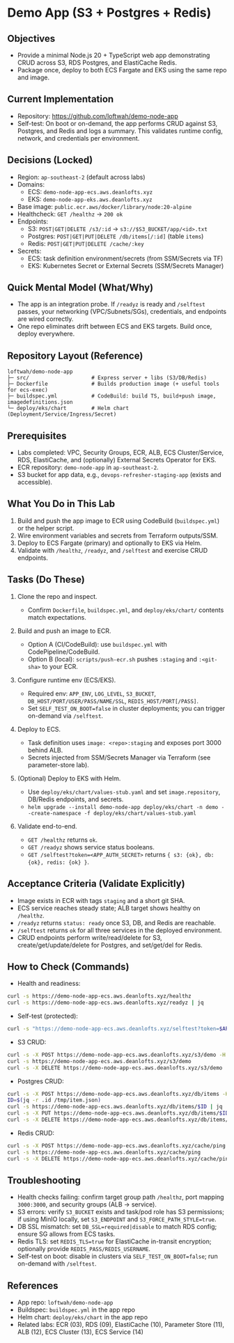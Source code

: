# Demo App (S3 + Postgres + Redis)

## Objectives

- Provide a minimal Node.js 20 + TypeScript web app demonstrating CRUD across S3, RDS Postgres, and ElastiCache Redis.
- Package once, deploy to both ECS Fargate and EKS using the same repo and image.

## Current Implementation

- Repository: https://github.com/loftwah/demo-node-app
- Self-test: On boot or on-demand, the app performs CRUD against S3, Postgres, and Redis and logs a summary. This validates runtime config, network, and credentials per environment.

## Decisions (Locked)

- Region: `ap-southeast-2` (default across labs)
- Domains:
  - ECS: `demo-node-app-ecs.aws.deanlofts.xyz`
  - EKS: `demo-node-app-eks.aws.deanlofts.xyz`
- Base image: `public.ecr.aws/docker/library/node:20-alpine`
- Healthcheck: `GET /healthz` → `200 ok`
- Endpoints:
  - S3: `POST|GET|DELETE /s3/:id` → `s3://$S3_BUCKET/app/<id>.txt`
  - Postgres: `POST|GET|PUT|DELETE /db/items[/:id]` (table `items`)
  - Redis: `POST|GET|PUT|DELETE /cache/:key`
- Secrets:
  - ECS: task definition environment/secrets (from SSM/Secrets via TF)
  - EKS: Kubernetes Secret or External Secrets (SSM/Secrets Manager)

## Quick Mental Model (What/Why)

- The app is an integration probe. If `/readyz` is ready and `/selftest` passes, your networking (VPC/Subnets/SGs), credentials, and endpoints are wired correctly.
- One repo eliminates drift between ECS and EKS targets. Build once, deploy everywhere.

## Repository Layout (Reference)

```
loftwah/demo-node-app
├─ src/                    # Express server + libs (S3/DB/Redis)
├─ Dockerfile              # Builds production image (+ useful tools for ecs-exec)
├─ buildspec.yml           # CodeBuild: build TS, build+push image, imagedefinitions.json
└─ deploy/eks/chart        # Helm chart (Deployment/Service/Ingress/Secret)
```

## Prerequisites

- Labs completed: VPC, Security Groups, ECR, ALB, ECS Cluster/Service, RDS, ElastiCache, and (optionally) External Secrets Operator for EKS.
- ECR repository: `demo-node-app` in `ap-southeast-2`.
- S3 bucket for app data, e.g., `devops-refresher-staging-app` (exists and accessible).

## What You Do in This Lab

1. Build and push the app image to ECR using CodeBuild (`buildspec.yml`) or the helper script.
2. Wire environment variables and secrets from Terraform outputs/SSM.
3. Deploy to ECS Fargate (primary) and optionally to EKS via Helm.
4. Validate with `/healthz`, `/readyz`, and `/selftest` and exercise CRUD endpoints.

## Tasks (Do These)

1. Clone the repo and inspect.
   - Confirm `Dockerfile`, `buildspec.yml`, and `deploy/eks/chart/` contents match expectations.

2. Build and push an image to ECR.
   - Option A (CI/CodeBuild): use `buildspec.yml` with CodePipeline/CodeBuild.
   - Option B (local): `scripts/push-ecr.sh` pushes `:staging` and `:<git-sha>` to your ECR.

3. Configure runtime env (ECS/EKS).
   - Required env: `APP_ENV`, `LOG_LEVEL`, `S3_BUCKET`, `DB_HOST/PORT/USER/PASS/NAME/SSL`, `REDIS_HOST/PORT[/PASS]`.
   - Set `SELF_TEST_ON_BOOT=false` in cluster deployments; you can trigger on-demand via `/selftest`.

4. Deploy to ECS.
   - Task definition uses `image: <repo>:staging` and exposes port 3000 behind ALB.
   - Secrets injected from SSM/Secrets Manager via Terraform (see parameter-store lab).

5. (Optional) Deploy to EKS with Helm.
   - Use `deploy/eks/chart/values-stub.yaml` and set `image.repository`, DB/Redis endpoints, and secrets.
   - `helm upgrade --install demo-node-app deploy/eks/chart -n demo --create-namespace -f deploy/eks/chart/values-stub.yaml`

6. Validate end-to-end.
   - `GET /healthz` returns `ok`.
   - `GET /readyz` shows service status booleans.
   - `GET /selftest?token=<APP_AUTH_SECRET>` returns `{ s3: {ok}, db: {ok}, redis: {ok} }`.

## Acceptance Criteria (Validate Explicitly)

- Image exists in ECR with tags `staging` and a short git SHA.
- ECS service reaches steady state; ALB target shows healthy on `/healthz`.
- `/readyz` returns `status: ready` once S3, DB, and Redis are reachable.
- `/selftest` returns `ok` for all three services in the deployed environment.
- CRUD endpoints perform write/read/delete for S3, create/get/update/delete for Postgres, and set/get/del for Redis.

## How to Check (Commands)

- Health and readiness:

```bash
curl -s https://demo-node-app-ecs.aws.deanlofts.xyz/healthz
curl -s https://demo-node-app-ecs.aws.deanlofts.xyz/readyz | jq
```

- Self-test (protected):

```bash
curl -s "https://demo-node-app-ecs.aws.deanlofts.xyz/selftest?token=$APP_AUTH_SECRET" | jq
```

- S3 CRUD:

```bash
curl -s -X POST https://demo-node-app-ecs.aws.deanlofts.xyz/s3/demo -H 'Content-Type: application/json' -d '{"text":"hello from AWS"}' | jq
curl -s https://demo-node-app-ecs.aws.deanlofts.xyz/s3/demo
curl -s -X DELETE https://demo-node-app-ecs.aws.deanlofts.xyz/s3/demo | jq
```

- Postgres CRUD:

```bash
curl -s -X POST https://demo-node-app-ecs.aws.deanlofts.xyz/db/items -H 'Content-Type: application/json' -d '{"name":"aws-item","value":{"cloud":true}}' | tee /tmp/item.json
ID=$(jq -r .id /tmp/item.json)
curl -s https://demo-node-app-ecs.aws.deanlofts.xyz/db/items/$ID | jq
curl -s -X PUT https://demo-node-app-ecs.aws.deanlofts.xyz/db/items/$ID -H 'Content-Type: application/json' -d '{"name":"aws-item-2","value":{"updated":true}}' | jq
curl -s -X DELETE https://demo-node-app-ecs.aws.deanlofts.xyz/db/items/$ID | jq
```

- Redis CRUD:

```bash
curl -s -X POST https://demo-node-app-ecs.aws.deanlofts.xyz/cache/ping -H 'Content-Type: application/json' -d '{"value":"hello aws"}' | jq
curl -s https://demo-node-app-ecs.aws.deanlofts.xyz/cache/ping
curl -s -X DELETE https://demo-node-app-ecs.aws.deanlofts.xyz/cache/ping | jq
```

## Troubleshooting

- Health checks failing: confirm target group path `/healthz`, port mapping `3000:3000`, and security groups (ALB → service).
- S3 errors: verify `S3_BUCKET` exists and task/pod role has S3 permissions; if using MinIO locally, set `S3_ENDPOINT` and `S3_FORCE_PATH_STYLE=true`.
- DB SSL mismatch: set `DB_SSL=required|disable` to match RDS config; ensure SG allows from ECS tasks.
- Redis TLS: set `REDIS_TLS=true` for ElastiCache in-transit encryption; optionally provide `REDIS_PASS/REDIS_USERNAME`.
- Self-test on boot: disable in clusters via `SELF_TEST_ON_BOOT=false`; run on-demand with `/selftest`.

## References

- App repo: `loftwah/demo-node-app`
- Buildspec: `buildspec.yml` in the app repo
- Helm chart: `deploy/eks/chart` in the app repo
- Related labs: ECR (03), RDS (09), ElastiCache (10), Parameter Store (11), ALB (12), ECS Cluster (13), ECS Service (14)

